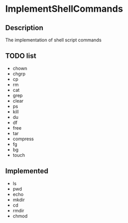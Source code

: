 # ImplementShellCommands

## Description
The implementation of shell script commands


## TODO list 
- chown
- chgrp
- cp
- rm
- cat
- grep
- clear
- ps
- kill
- du
- df
- free
- tar
- compress
- fg
- bg
- touch

## Implemented
- ls
- pwd
- echo
- mkdir
- cd
- rmdir
- chmod
